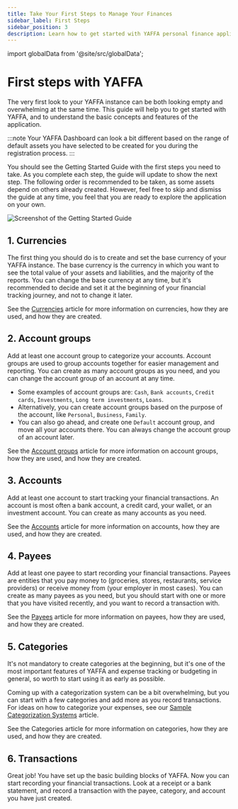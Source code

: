 ```yaml
---
title: Take Your First Steps to Manage Your Finances
sidebar_label: First Steps
sidebar_position: 3
description: Learn how to get started with YAFFA personal finance application, and take your first steps to manage your finances with ease.
---
```


import globalData from '@site/src/globalData';

# First steps with YAFFA

The very first look to your YAFFA instance can be both looking empty and overwhelming at the same time. This guide will help you to get started with YAFFA, and to understand the basic concepts and features of the application.

:::note
Your YAFFA Dashboard can look a bit different based on the range of default assets you have selected to be created for you during the registration process.
:::

You should see the Getting Started Guide with the first steps you need to take. As you complete each step, the guide will update to show the next step. The following order is recommended to be taken, as some assets depend on others already created. However, feel free to skip and dismiss the guide at any time, you feel that you are ready to explore the application on your own.

![Screenshot of the Getting Started Guide](/img/dashboard-onboarding-empty.png)

## 1. Currencies

The first thing you should do is to create and set the base currency of your YAFFA instance. The base currency is the currency in which you want to see the total value of your assets and liabilities, and the majority of the reports. You can change the base currency at any time, but it's recommended to decide and set it at the beginning of your financial tracking journey, and not to change it later.

See the [Currencies](../../assets/currencies) article for more information on currencies, how they are used, and how they are created.

## 2. Account groups

Add at least one account group to categorize your accounts. Account groups are used to group accounts together for easier management and reporting. You can create as many account groups as you need, and you can change the account group of an account at any time.

* Some examples of account groups are: `Cash`, `Bank accounts`, `Credit cards`, `Investments`, `Long term investments`, `Loans`.
* Alternatively, you can create account groups based on the purpose of the account, like `Personal`, `Business`, `Family`.
* You can also go ahead, and create one `Default` account group, and move all your accounts there. You can always change the account group of an account later.

See the [Account groups](../../assets/account-groups) article for more information on account groups, how they are used, and how they are created.

## 3. Accounts

Add at least one account to start tracking your financial transactions. An account is most often a bank account, a credit card, your wallet, or an investment account. You can create as many accounts as you need.

See the [Accounts](../../assets/accounts) article for more information on accounts, how they are used, and how they are created.

## 4. Payees

Add at least one payee to start recording your financial transactions. Payees are entities that you pay money to (groceries, stores, restaurants, service providers) or receive money from (your employer in most cases). You can create as many payees as you need, but you should start with one or more that you have visited recently, and you want to record a transaction with.

See the [Payees](../../assets/payees) article for more information on payees, how they are used, and how they are created.

## 5. Categories

It's not mandatory to create categories at the beginning, but it's one of the most important features of YAFFA and expense tracking or budgeting in general, so worth to start using it as early as possible.

Coming up with a categorization system can be a bit overwhelming, but you can start with a few categories and add more as you record transactions. For ideas on how to categorize your expenses, see our <a href={globalData.featureURLs.categorySamples} target="_blank">Sample Categorization Systems</a> article.

See the Categories article for more information on categories, how they are used, and how they are created.

## 6. Transactions

Great job! You have set up the basic building blocks of YAFFA. Now you can start recording your financial transactions. Look at a receipt or a bank statement, and record a transaction with the payee, category, and account you have just created.